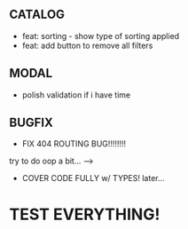 ## CATALOG
* feat: sorting - show type of sorting applied
* feat: add button to remove all filters

## MODAL
* polish validation if i have time

## BUGFIX
<!-- * fix weird search & filter querying - set URLSearch global? - FIX? - run more tests -->
* FIX 404 ROUTING BUG!!!!!!!!
<!-- * FIX CLASSES/flow through tree--> try to do oop a bit... -->
* COVER CODE FULLY w/ TYPES! later...

# TEST EVERYTHING!